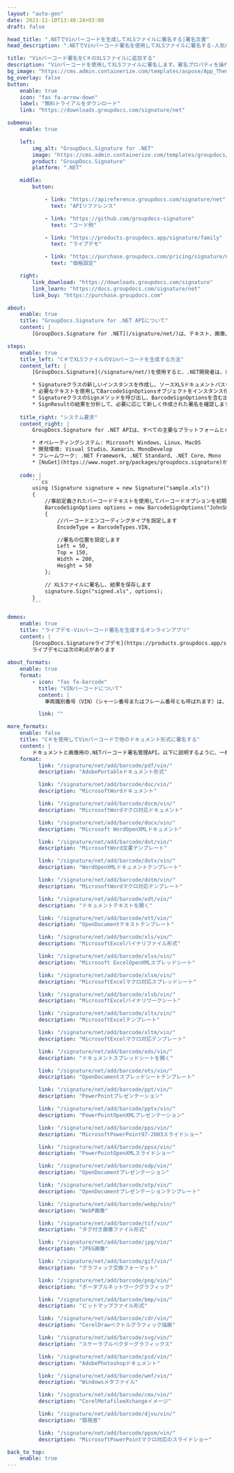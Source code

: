 ```yaml
---
layout: "auto-gen"
date: 2021-11-10T13:40:24+03:00
draft: false

head_title: ".NETでVinバーコードを生成してXLSファイルに署名する|署名文書"
head_description: ".NETでVinバーコード署名を使用してXLSファイルに署名する-人気のあるビジネスドキュメントや画像ファイル形式にバーコードを追加します."

title: "Vinバーコード署名をC＃のXLSファイルに追加する"
description: "Vinバーコードを使用してXLSファイルに署名します。署名プロパティを操作し、ニーズに合ったドキュメント内で高度な署名オプションを設定します."
bg_image: "https://cms.admin.containerize.com/templates/aspose/App_Themes/V3/images/bg/header1.png"
bg_overlay: false
button:
    enable: true
    icon: "fas fa-arrow-down"
    label: "無料トライアルをダウンロード"
    link: "https://downloads.groupdocs.com/signature/net"

submenu:
    enable: true

    left:
        img_alt: "GroupDocs.Signature for .NET"
        image: "https://cms.admin.containerize.com/templates/groupdocs/images/product-logos/90x90-noborder/groupdocs-signature-net.png"
        product: "GroupDocs.Signature"
        platform: ".NET"

    middle:
        button:

            - link: "https://apireference.groupdocs.com/signature/net"
              text: "APIリファレンス"

            - link: "https://github.com/groupdocs-signature"
              text: "コード例"

            - link: "https://products.groupdocs.app/signature/family"
              text: "ライブデモ"

            - link: "https://purchase.groupdocs.com/pricing/signature/net"
              text: "価格設定"

    right:
        link_download: "https://downloads.groupdocs.com/signature"
        link_learn: "https://docs.groupdocs.com/signature/net"
        link_buy: "https://purchase.groupdocs.com"

about:
    enable: true
    title: "GroupDocs.Signature for .NET APIについて"
    content: |
        [GroupDocs.Signature for .NET](/signature/net/)は、テキスト、画像、バーコード、スタンプ、フォームフィールド、QRコード、メタデータなどのさまざまな署名タイプを使用してデジタルドキュメントに電子署名するネイティブ.NETAPIです。ユーザーは、PDF、Microsoft Word、Excelワークシート、PowerPointプレゼンテーション、Adobe Photoshop、メタファイル、および画像ファイル形式内のデジタル署名を追加、編集、検証、削除、および検索でき、必要に応じて署名プロパティをカスタマイズするための追加サポートがあります。

steps:
    enable: true
    title_left: "C＃でXLSファイルのVinバーコードを生成する方法"
    content_left: |
        [GroupDocs.Signature](/signature/net/)を使用すると、.NET開発者は、いくつかの簡単な手順を実行することで、アプリケーション内のXLSファイルにVinバーコードを簡単に追加できます。

        * Signatureクラスの新しいインスタンスを作成し、ソースXLSドキュメントパスをコンストラクターパラメーターとして渡します。
        * 必要なテキストを使用してBarcodeSignOptionsオブジェクトをインスタンス化し、EncodeTypeプロパティをVINに設定します。
        * SignatureクラスのSignメソッドを呼び出し、BarcodeSignOptionsを含む出力XLSファイル名を渡します。
        * SignResultの結果を分析して、必要に応じて新しく作成された署名を確認します。
        
    title_right: "システム要求"
    content_right: |
        GroupDocs.Signature for .NET APIは、すべての主要なプラットフォームとオペレーティングシステムでサポートされています。以下のコードを実行する前に、システムに次の前提条件がインストールされていることを確認してください。

        * オペレーティングシステム: Microsoft Windows、Linux、MacOS
        * 開発環境: Visual Studio、Xamarin、MonoDevelop
        * フレームワーク: .NET Framework、.NET Standard、.NET Core、Mono
        * [NuGet](https://www.nuget.org/packages/groupdocs.signature)からGroupDocs.Signaturefor.NETの最新バージョンをダウンロードします
        
    code: |
        ```cs
        using (Signature signature = new Signature("sample.xls"))
        {
            //事前定義されたバーコードテキストを使用してバーコードオプションを初期化します
            BarcodeSignOptions options = new BarcodeSignOptions("JohnSmith")
            {
                //バーコードエンコーディングタイプを設定します
                EncodeType = BarcodeTypes.VIN,

                //署名の位置を設定します
                Left = 50,
                Top = 150,
                Width = 200,
                Height = 50
            };

            // XLSファイルに署名し、結果を保存します 
            signature.Sign("signed.xls", options);
        }
        ```
        
demos:
    enable: true
    title: "ライブデモ-Vinバーコード署名を生成するオンラインアプリ"
    content: |
        [GroupDocs.Signatureライブデモ](https://products.groupdocs.app/signature/family)サイトにアクセスして、VinバーコードをXLSファイルに今すぐ追加してください。  
        ライブデモには次の利点があります
        
about_formats:
    enable: true
    format:
        - icon: "fas fa-barcode"
          title: "VINバーコードについて"
          content: |
            車両識別番号（VIN）（シャーシ番号またはフレーム番号とも呼ばれます）は、ISOで定義されているように、自動車業界が個々の自動車、牽引車、オートバイ、スクーター、モペットを識別するために使用する、シリアル番号を含む一意のコードです。 3779（コンテンツと構造）およびISO 4030（場所と添付ファイル）。

          link: ""

more_formats:
    enable: false
    title: "C＃を使用してVinバーコードで他のドキュメント形式に署名する"
    content: |
        ドキュメントと画像用の.NETバーコード署名管理API。以下に説明するように、一般的なファイル形式のいくつかにバーコード署名を追加します。
    format: 
          link: "/signature/net/add/barcode/pdf/vin/"
          description: "AdobePortableドキュメント形式"

          link: "/signature/net/add/barcode/doc/vin/"
          description: "MicrosoftWordドキュメント"

          link: "/signature/net/add/barcode/docm/vin/"
          description: "MicrosoftWordマクロ対応ドキュメント"

          link: "/signature/net/add/barcode/docx/vin/"
          description: "Microsoft WordOpenXMLドキュメント"

          link: "/signature/net/add/barcode/dot/vin/"
          description: "MicrosoftWord文書テンプレート"

          link: "/signature/net/add/barcode/dotx/vin/"
          description: "WordOpenXMLドキュメントテンプレート"

          link: "/signature/net/add/barcode/dotm/vin/"
          description: "MicrosoftWordマクロ対応テンプレート"       

          link: "/signature/net/add/barcode/odt/vin/"
          description: "ドキュメントテキストを開く"

          link: "/signature/net/add/barcode/ott/vin/"
          description: "OpenDocumentテキストテンプレート"

          link: "/signature/net/add/barcode/xls/vin/"
          description: "MicrosoftExcelバイナリファイル形式"

          link: "/signature/net/add/barcode/xlsx/vin/"
          description: "Microsoft ExcelOpenXMLスプレッドシート"

          link: "/signature/net/add/barcode/xlsm/vin/"
          description: "MicrosoftExcelマクロ対応スプレッドシート"

          link: "/signature/net/add/barcode/xlsb/vin/"
          description: "MicrosoftExcelバイナリワークシート"

          link: "/signature/net/add/barcode/xltx/vin/"
          description: "MicrosoftExcelテンプレート"

          link: "/signature/net/add/barcode/xltm/vin/"
          description: "MicrosoftExcelマクロ対応テンプレート"

          link: "/signature/net/add/barcode/ods/vin/"
          description: "ドキュメントスプレッドシートを開く"

          link: "/signature/net/add/barcode/ots/vin/"
          description: "OpenDocumentスプレッドシートテンプレート"

          link: "/signature/net/add/barcode/ppt/vin/"
          description: "PowerPointプレゼンテーション"

          link: "/signature/net/add/barcode/pptx/vin/"
          description: "PowerPointOpenXMLプレゼンテーション"

          link: "/signature/net/add/barcode/pps/vin/"
          description: "MicrosoftPowerPoint97-2003スライドショー"

          link: "/signature/net/add/barcode/ppsx/vin/"
          description: "PowerPointOpenXMLスライドショー"                              

          link: "/signature/net/add/barcode/odp/vin/"
          description: "OpenDocumentプレゼンテーション"

          link: "/signature/net/add/barcode/otp/vin/"
          description: "OpenDocumentプレゼンテーションテンプレート"

          link: "/signature/net/add/barcode/webp/vin/"
          description: "WebP画像"

          link: "/signature/net/add/barcode/tif/vin/"
          description: "タグ付き画像ファイル形式"

          link: "/signature/net/add/barcode/jpg/vin/"
          description: "JPEG画像"

          link: "/signature/net/add/barcode/gif/vin/"
          description: "グラフィック交換フォーマット"

          link: "/signature/net/add/barcode/png/vin/"
          description: "ポータブルネットワークグラフィック"

          link: "/signature/net/add/barcode/bmp/vin/"
          description: "ビットマップファイル形式"

          link: "/signature/net/add/barcode/cdr/vin/"
          description: "CorelDrawベクトルグラフィック描画"

          link: "/signature/net/add/barcode/svg/vin/"
          description: "スケーラブルベクターグラフィックス"

          link: "/signature/net/add/barcode/psd/vin/"
          description: "AdobePhotoshopドキュメント"

          link: "/signature/net/add/barcode/wmf/vin/"
          description: "Windowsメタファイル"        

          link: "/signature/net/add/barcode/cmx/vin/"
          description: "CorelMetafileeXchangeイメージ"

          link: "/signature/net/add/barcode/djvu/vin/"
          description: "既視感"

          link: "/signature/net/add/barcode/ppsm/vin/"
          description: "MicrosoftPowerPointマクロ対応のスライドショー"

back_to_top:
    enable: true
---
```

